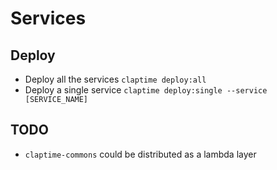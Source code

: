 # Services

## Deploy

- Deploy all the services `claptime deploy:all`
- Deploy a single service `claptime deploy:single --service [SERVICE_NAME]`

## TODO

- `claptime-commons` could be distributed as a lambda layer
